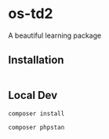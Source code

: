 # os-td2
A beautiful learning package

## Installation

```bash
```

## Local Dev

```bash
composer install
```
```bash
composer phpstan
```
